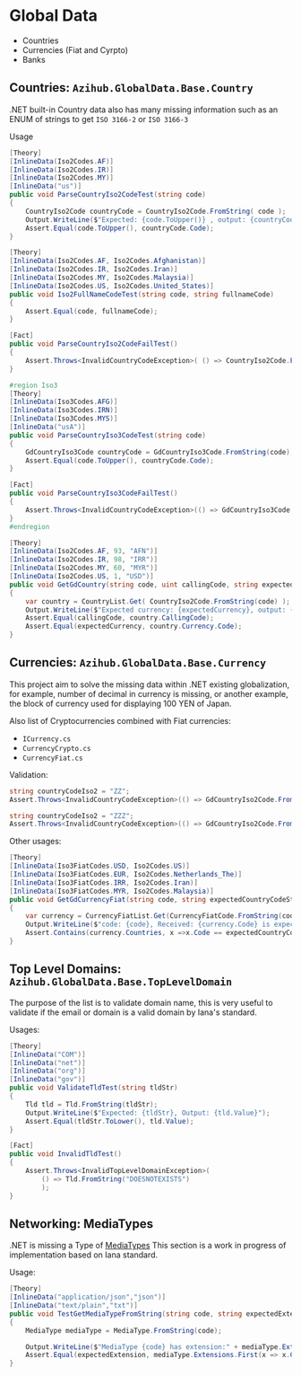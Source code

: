 # Global Data

- Countries
- Currencies (Fiat and Cyrpto)
- Banks


## Countries: `Azihub.GlobalData.Base.Country`
.NET built-in Country data also has many missing information such as an ENUM of strings to
get `ISO 3166-2` or `ISO 3166-3`

Usage
```C#
[Theory]
[InlineData(Iso2Codes.AF)]
[InlineData(Iso2Codes.IR)]
[InlineData(Iso2Codes.MY)]
[InlineData("us")]
public void ParseCountryIso2CodeTest(string code)
{
    CountryIso2Code countryCode = CountryIso2Code.FromString( code );
    Output.WriteLine($"Expected: {code.ToUpper()} , output: {countryCode.Code}");
    Assert.Equal(code.ToUpper(), countryCode.Code);
}

[Theory]
[InlineData(Iso2Codes.AF, Iso2Codes.Afghanistan)]
[InlineData(Iso2Codes.IR, Iso2Codes.Iran)]
[InlineData(Iso2Codes.MY, Iso2Codes.Malaysia)]
[InlineData(Iso2Codes.US, Iso2Codes.United_States)]
public void Iso2FullNameCodeTest(string code, string fullnameCode)
{
    Assert.Equal(code, fullnameCode);
}

[Fact]
public void ParseCountryIso2CodeFailTest()
{
    Assert.Throws<InvalidCountryCodeException>( () => CountryIso2Code.FromString("ZZ") );
}

#region Iso3
[Theory]
[InlineData(Iso3Codes.AFG)]
[InlineData(Iso3Codes.IRN)]
[InlineData(Iso3Codes.MYS)]
[InlineData("usA")]
public void ParseCountryIso3CodeTest(string code)
{
    GdCountryIso3Code countryCode = GdCountryIso3Code.FromString(code);
    Assert.Equal(code.ToUpper(), countryCode.Code);
}

[Fact]
public void ParseCountryIso3CodeFailTest()
{
    Assert.Throws<InvalidCountryCodeException>(() => GdCountryIso3Code.FromString("ZZ"));
}
#endregion

[Theory]
[InlineData(Iso2Codes.AF, 93, "AFN")]
[InlineData(Iso2Codes.IR, 98, "IRR")]
[InlineData(Iso2Codes.MY, 60, "MYR")]
[InlineData(Iso2Codes.US, 1, "USD")]
public void GetGdCountry(string code, uint callingCode, string expectedCurrency)
{
    var country = CountryList.Get( CountryIso2Code.FromString(code) );
    Output.WriteLine($"Expected currency: {expectedCurrency}, output: {country.Currency.Code}");
    Assert.Equal(callingCode, country.CallingCode);
    Assert.Equal(expectedCurrency, country.Currency.Code);
}
```

## Currencies: `Azihub.GlobalData.Base.Currency`
This project aim to solve the missing data within .NET existing globalization, for example,
number of decimal in currency is missing, or another example, the block of currency used for
displaying 100 YEN of Japan.

Also list of Cryptocurrencies combined with Fiat currencies:
- `ICurrency.cs`
- `CurrencyCrypto.cs`
- `CurrencyFiat.cs`

Validation: 
```C#
string countryCodeIso2 = "ZZ";
Assert.Throws<InvalidCountryCodeException>(() => GdCountryIso2Code.FromString( countryCodeIso2 ));

string countryCodeIso2 = "ZZZ";
Assert.Throws<InvalidCountryCodeException>(() => GdCountryIso2Code.FromString( countryCodeIso3 ));

```
Other usages:
```C#
[Theory]
[InlineData(Iso3FiatCodes.USD, Iso2Codes.US)]
[InlineData(Iso3FiatCodes.EUR, Iso2Codes.Netherlands_The)]
[InlineData(Iso3FiatCodes.IRR, Iso2Codes.Iran)]
[InlineData(Iso3FiatCodes.MYR, Iso2Codes.Malaysia)]
public void GetGdCurrencyFiat(string code, string expectedCountryCodeStr)
{
    var currency = CurrencyFiatList.Get(CurrencyFiatCode.FromString(code));
    Output.WriteLine($"code: {code}, Received: {currency.Code} is expecting: {expectedCountryCodeStr}");
    Assert.Contains(currency.Countries, x =>x.Code == expectedCountryCodeStr);
}
```

## Top Level Domains: `Azihub.GlobalData.Base.TopLevelDomain`
The purpose of the list is to validate domain name, this is very useful
to validate if the email or domain is a valid domain by Iana's standard.

Usages:
```C#
[Theory]
[InlineData("COM")]
[InlineData("net")]
[InlineData("org")]
[InlineData("gov")]
public void ValidateTldTest(string tldStr)
{
    Tld tld = Tld.FromString(tldStr);
    Output.WriteLine($"Expected: {tldStr}, Output: {tld.Value}");
    Assert.Equal(tldStr.ToLower(), tld.Value);
}

[Fact]
public void InvalidTldTest()
{
    Assert.Throws<InvalidTopLevelDomainException>(
        () => Tld.FromString("DOESNOTEXISTS")
        );
}
```


## Networking: MediaTypes

.NET is missing a Type of [MediaTypes](https://en.wikipedia.org/wiki/Media_type "Wikipedia article")
This section is a work in progress of implementation based on Iana standard.

Usage:
```C#
[Theory]
[InlineData("application/json","json")]
[InlineData("text/plain","txt")]
public void TestGetMediaTypeFromString(string code, string expectedExtension)
{
    MediaType mediaType = MediaType.FromString(code);

    Output.WriteLine($"MediaType {code} has extension:" + mediaType.Extensions.First(x => x.Contains(expectedExtension)));
    Assert.Equal(expectedExtension, mediaType.Extensions.First(x => x.Contains(expectedExtension)));
}
```